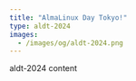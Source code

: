 ```yaml
---
title: "AlmaLinux Day Tokyo!"
type: aldt-2024
images:
  - /images/og/aldt-2024.png
---
```


aldt-2024 content